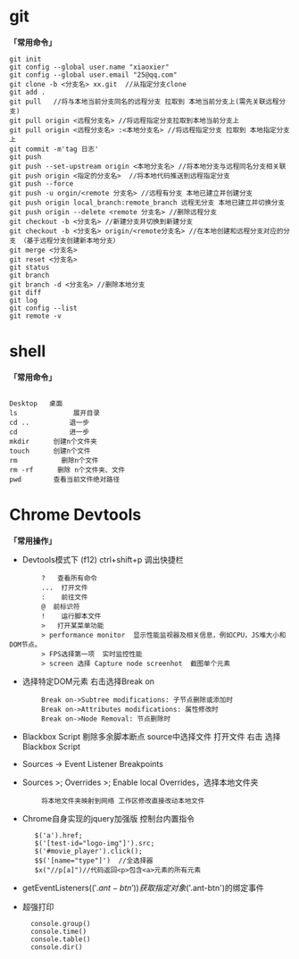 # git

**「常用命令」**
```
git init
git config --global user.name "xiaoxier"
git config --global user.email "25@qq.com"
git clone -b <分支名> xx.git  //从指定分支clone
git add .
git pull   //将与本地当前分支同名的远程分支 拉取到 本地当前分支上(需先关联远程分支)
git pull origin <远程分支名> //将远程指定分支拉取到本地当前分支上
git pull origin <远程分支名> :<本地分支名> //将远程指定分支 拉取到 本地指定分支上
git commit -m'tag 日志' 
git push 
git push --set-upstream origin <本地分支名> //将本地分支与远程同名分支相关联
git push origin <指定的分支名>  //将本地代码推送到远程指定分支
git push --force 
git push -u orgin/<remote 分支名> //远程有分支 本地已建立并创建分支
git push origin local_branch:remote_branch 远程无分支 本地已建立并切换分支
git push origin --delete <remote 分支名> //删除远程分支
git checkout -b <分支名> //新建分支并切换到新建分支
git checkout -b <分支名> origin/<remote分支名> //在本地创建和远程分支对应的分支 （基于远程分支创建新本地分支）
git merge <分支名>
git reset <分支名>
git status
git branch
git branch -d <分支名> //删除本地分支
git diff
git log
git config --list 
git remote -v

```

# shell

**「常用命令」**

```

Desktop   桌面
ls              展开目录
cd ..          退一步
cd             进一步       
mkdir      创建n个文件夹
touch      创建n个文件
rm           删除n个文件
rm -rf      删除 n个文件夹、文件
pwd        查看当前文件绝对路径

```


# Chrome Devtools


**「常用操作」**


- Devtools模式下 (f12)  ctrl+shift+p 调出快捷栏

```
		?   查看所有命令
		...  打开文件
		:    前往文件
		@  前标识符
		!    运行脚本文件
		>   打开某菜单功能
		> performance monitor  显示性能监视器及相关信息，例如CPU，JS堆大小和DOM节点。
		> FPS选择第一项  实时监控性能
		> screen 选择 Capture node screenhot  截图单个元素
```
- 选择特定DOM元素 右击选择Break on

```
		Break on->Subtree modifications: 子节点删除或添加时
		Break on->Attributes modifications: 属性修改时
		Break on->Node Removal: 节点删除时
```

- Blackbox Script 剔除多余脚本断点 source中选择文件 打开文件 右击 选择Blackbox Script


- Sources -> Event Listener Breakpoints

- Sources >; Overrides >; Enable local Overrides，选择本地文件夹  

```
		将本地文件夹映射到网络 工作区修改直接改动本地文件
```

- Chrome自身实现的jquery加强版  控制台内置指令

		 $('a').href;
		 $('[test-id="logo-img"]').src;
		 $('#movie_player').click();
		 $$('[name="type"]')  //全选择器
		 $x("//p[a]")//代码返回<p>包含<a>元素的所有元素

- getEventListeners($('.ant-btn'))   获取指定对象$('.ant-btn')的绑定事件


- 超强打印

		console.group()
		console.time()
		console.table()
		console.dir()


